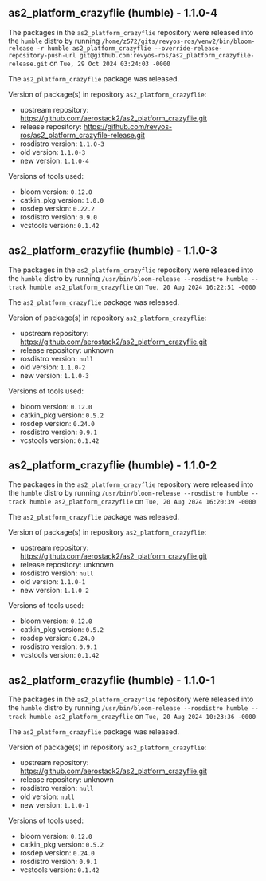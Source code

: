 ## as2_platform_crazyflie (humble) - 1.1.0-4

The packages in the `as2_platform_crazyflie` repository were released into the `humble` distro by running `/home/z572/gits/revyos-ros/venv2/bin/bloom-release -r humble as2_platform_crazyflie --override-release-repository-push-url git@github.com:revyos-ros/as2_platform_crazyfile-release.git` on `Tue, 29 Oct 2024 03:24:03 -0000`

The `as2_platform_crazyflie` package was released.

Version of package(s) in repository `as2_platform_crazyflie`:

- upstream repository: https://github.com/aerostack2/as2_platform_crazyflie.git
- release repository: https://github.com/revyos-ros/as2_platform_crazyfile-release.git
- rosdistro version: `1.1.0-3`
- old version: `1.1.0-3`
- new version: `1.1.0-4`

Versions of tools used:

- bloom version: `0.12.0`
- catkin_pkg version: `1.0.0`
- rosdep version: `0.22.2`
- rosdistro version: `0.9.0`
- vcstools version: `0.1.42`


## as2_platform_crazyflie (humble) - 1.1.0-3

The packages in the `as2_platform_crazyflie` repository were released into the `humble` distro by running `/usr/bin/bloom-release --rosdistro humble --track humble as2_platform_crazyflie` on `Tue, 20 Aug 2024 16:22:51 -0000`

The `as2_platform_crazyflie` package was released.

Version of package(s) in repository `as2_platform_crazyflie`:

- upstream repository: https://github.com/aerostack2/as2_platform_crazyflie.git
- release repository: unknown
- rosdistro version: `null`
- old version: `1.1.0-2`
- new version: `1.1.0-3`

Versions of tools used:

- bloom version: `0.12.0`
- catkin_pkg version: `0.5.2`
- rosdep version: `0.24.0`
- rosdistro version: `0.9.1`
- vcstools version: `0.1.42`


## as2_platform_crazyflie (humble) - 1.1.0-2

The packages in the `as2_platform_crazyflie` repository were released into the `humble` distro by running `/usr/bin/bloom-release --rosdistro humble --track humble as2_platform_crazyflie` on `Tue, 20 Aug 2024 16:20:39 -0000`

The `as2_platform_crazyflie` package was released.

Version of package(s) in repository `as2_platform_crazyflie`:

- upstream repository: https://github.com/aerostack2/as2_platform_crazyflie.git
- release repository: unknown
- rosdistro version: `null`
- old version: `1.1.0-1`
- new version: `1.1.0-2`

Versions of tools used:

- bloom version: `0.12.0`
- catkin_pkg version: `0.5.2`
- rosdep version: `0.24.0`
- rosdistro version: `0.9.1`
- vcstools version: `0.1.42`


## as2_platform_crazyflie (humble) - 1.1.0-1

The packages in the `as2_platform_crazyflie` repository were released into the `humble` distro by running `/usr/bin/bloom-release --rosdistro humble --track humble as2_platform_crazyflie` on `Tue, 20 Aug 2024 10:23:36 -0000`

The `as2_platform_crazyflie` package was released.

Version of package(s) in repository `as2_platform_crazyflie`:

- upstream repository: https://github.com/aerostack2/as2_platform_crazyflie.git
- release repository: unknown
- rosdistro version: `null`
- old version: `null`
- new version: `1.1.0-1`

Versions of tools used:

- bloom version: `0.12.0`
- catkin_pkg version: `0.5.2`
- rosdep version: `0.24.0`
- rosdistro version: `0.9.1`
- vcstools version: `0.1.42`


